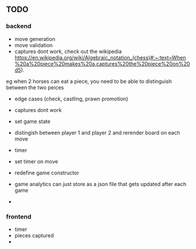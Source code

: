 ## TODO
### backend
- move generation
- move validation
- captures dont work, check out the wikipedia https://en.wikipedia.org/wiki/Algebraic_notation_(chess)#:~:text=When%20a%20piece%20makes%20a,captures%20the%20piece%20on%20d5).

eg when 2 horses can eat a piece, you need to be able to distinguish between the two peices
- edge cases (check, castling, prawn promotion)

- captures dont work
- set game state
- distingish between player 1 and player 2 and rerender board on each move
- timer
- set timer on move
- redefine game constructor
- game analytics can just store as a json file that gets updated after each game
- 

### frontend
- timer
- pieces captured
- 